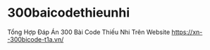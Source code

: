 # 300baicodethieunhi
Tổng Hợp Đáp Án 300 Bài Code Thiếu Nhi
Trên Website https://xn--300bicode-t1a.vn/

